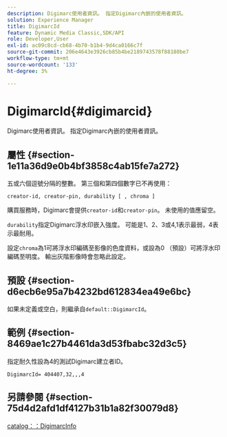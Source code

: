 ```yaml
---
description: Digimarc使用者資訊。 指定Digimarc內嵌的使用者資訊。
solution: Experience Manager
title: DigimarcId
feature: Dynamic Media Classic,SDK/API
role: Developer,User
exl-id: ac09c8cd-cb68-4b70-b1b4-9d4ca0166c7f
source-git-commit: 206e4643e3926cb85b4be2189743578f88180be7
workflow-type: tm+mt
source-wordcount: '133'
ht-degree: 3%

---
```


# DigimarcId{#digimarcid}

Digimarc使用者資訊。 指定Digimarc內嵌的使用者資訊。

## 屬性 {#section-1e11a36d9e0b4bf3858c4ab15fe7a272}

五或六個逗號分隔的整數。 第三個和第四個數字已不再使用：

`creator-id, creator-pin, durability [ , chroma ]`

購買服務時，Digimarc會提供`creator-id`和`creator-pin`。 未使用的值應留空。

`durability`指定Digimarc浮水印嵌入強度。 可能是1、2、3或4,1表示最弱，4表示最耐用。

設定`chroma`為1可將浮水印編碼至影像的色度資料，或設為0 （預設）可將浮水印編碼至明度。 輸出灰階影像時會忽略此設定。

## 預設 {#section-d6ecb6e95a7b4232bd612834ea49e6bc}

如果未定義或空白，則繼承自`default::DigimarcId`。

## 範例 {#section-8469ae1c27b4461da3d53fbabc32d3c5}

指定耐久性設為4的測試Digimarc建立者ID。

`DigimarcId= 404407,32,,,4`

## 另請參閱 {#section-75d4d2afd1df4127b31b1a82f30079d8}

[catalog：：DigimarcInfo](../../../../../is-api/image-catalog/image-serving-api-ref/c-image-catalog-reference/c-image-svg-data-reference/c-image-data-reference/r-digimarcinfo-cat.md#reference-4925764ed683466bb7af4b807c86f8ba)

